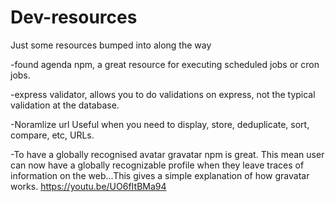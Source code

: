 # Dev-resources
Just some resources bumped into along the way

-found agenda npm, a great resource for executing scheduled jobs or cron jobs.

-express validator, allows you to do validations on express, not the typical validation at the database.

-Noramlize url Useful when you need to display, store, deduplicate, sort, compare, etc, URLs.

-To have a globally recognised avatar gravatar npm is great. This mean user can now have a globally recognizable profile when they leave traces of information on the web...This gives a simple explanation of how gravatar works. https://youtu.be/UO6fItBMa94
